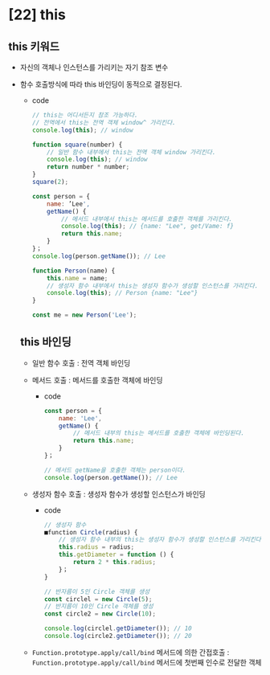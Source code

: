 # [22] this

## this 키워드

- 자신의 객체나 인스턴스를 가리키는 자기 참조 변수
- 함수 호출방식에 따라 this 바인딩이 동적으로 결정된다.
    - code
        
        ```jsx
        // this는 어디서든지 참조 가능하다.
        // 전역에서 this는 전역 객체 window^ 가리킨다.
        console.log(this); // window
        
        function square(number) {
        	// 일반 함수 내부에서 this는 전역 객체 window 가리킨다.
        	console.log(this); // window
        	return number * number;
        }
        square(2);
        
        const person = {
        	name: ’Lee',
        	getName() {
        		// 메서드 내부에서 this는 메서드를 호출한 객체를 가리킨다.
        		console.log(this); // {name: "Lee", get/Vame: f}
        		return this.name;
        	}
        }；
        console.log(person.getName()); // Lee
        
        function Person(name) {
        	this.name = name;
        	// 생성자 함수 내부에서 this는 생성자 함수가 생성할 인스턴스를 가리킨다.
        	console.log(this); // Person {name: "Lee"}
        }
        
        const me = new Person('Lee');
        ```
        
    
    ## this 바인딩
    
    - 일반 함수 호출 : 전역 객체 바인딩
    - 메서드 호출 : 메서드를 호출한 객체에 바인딩
        - code
            
            ```jsx
            const person = {
            	name: 'Lee',
            	getName() {
            		// 메서드 내부의 this는 메서드를 호출한 객체에 바인딩된다.
            		return this.name;
            	}
            }；
            
            // 메서드 getName을 호출한 객체는 person이다.
            console.log(person.getName()); // Lee
            ```
            
    - 생성자 함수 호출 : 생성자 함수가 생성할 인스턴스가 바인딩
        - code
            
            ```jsx
            // 생성자 함수
            ■function Circle(radius) {
            	// 생성자 함수 내부의 this는 생성자 함수가 생성할 인스턴스를 가리킨다.
            	this.radius = radius;
            	this.getDiameter = function () {
            		return 2 * this.radius;
            	}；
            }
            
            // 반자름이 5인 Circle 객체를 생성
            const circlel = new Circle(5);
            // 반지름이 10인 Circle 객체를 생성
            const circle2 = new Circle(10);
            
            console.log(circlel.getDiameter()); // 10
            console.log(circle2.getDiameter()); // 20
            ```
            
    - `Function.prototype.apply/call/bind` 메서드에 의한 간접호출 : `Function.prototype.apply/call/bind` 메서드에 첫번째 인수로 전달한 객체
    